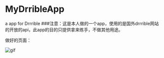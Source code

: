 # MyDrribleApp
a app for Drrrible
###注意：这是本人做的一个app，使用的是国外drrrible网站的开放的api，此app的目的只提供拿来练手，不做其他用途。

做好的页面：

![gif](https://github.com/JerryChan123/MyDrribleApp/tree/master/JerryChan/app/src/main/java/screenshot/yo.gif)
